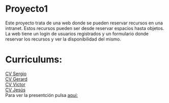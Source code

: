 # Proyecto1

Este proyecto trata de una web donde se pueden reservar recursos en una intranet. Estos recursos pueden ser desde reservar espacios hasta objetos. 
La web tiene un login de usuarios registrados y un formulario donde reservar los recursos y ver la disponibilidad del mismo.
# Curriculums:
[CV Sergio](https://sergiorueda99.github.io/)
</br>
[CV Gerard](https://Pazos99.github.io/)
</br>
[CV Victor](https://Vitu57.github.io/)
</br>
[CV Jesús](https://Jesus-coder.github.io/)
</br>
Para ver la presentción pulsa [aquí:](https://jesus-coder.github.io/Proyecto1/presentacion.html)
